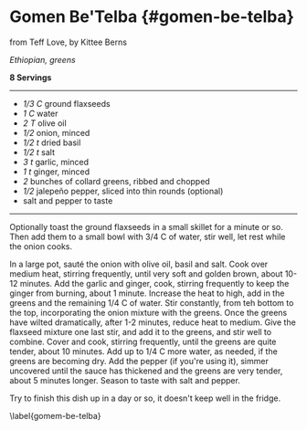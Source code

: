 # Gomen Be'Telba {#gomen-be-telba}

from Teff Love, by Kittee Berns

*Ethiopian, greens*

**8 Servings**

---

- *1/3 C* ground flaxseeds
- *1 C* water
- *2 T* olive oil
- *1/2* onion, minced
- *1/2 t* dried basil
- *1/2 t* salt
- *3 t* garlic, minced
- *1 t* ginger, minced
- *2* bunches of collard greens, ribbed and chopped
- *1/2* jalepeño pepper, sliced into thin rounds (optional)
- salt and pepper to taste

---

Optionally toast the ground flaxseeds in a small skillet for a minute or so.
Then add them to a small bowl with 3/4 C of water, stir well, let rest while the
onion cooks.

In a large pot, sauté the onion with olive oil, basil and salt. Cook over medium
heat, stirring frequently, until very soft and golden brown, about 10-12
minutes. Add the garlic and ginger, cook, stirring frequently to keep the ginger
from burning, about 1 minute. Increase the heat to high, add in the greens and
the remaining 1/4 C of water. Stir constantly, from teh bottom to the top,
incorporating the onion mixture with the greens. Once the greens have wilted
dramatically, after 1-2 minutes, reduce heat to medium. Give the flaxseed
mixture one last stir, and add it to the greens, and stir well to combine. Cover
and cook, stirring frequently, until the greens are quite tender, about 10
minutes. Add up to 1/4 C more water, as needed, if the greens are becoming dry.
Add the pepper (if you're using it), simmer uncovered until the sauce has
thickened and the greens are very tender, about 5 minutes longer. Season to
taste with salt and pepper.

Try to finish this dish up in a day or so, it doesn't keep well in the fridge.

\label{gomem-be-telba}
